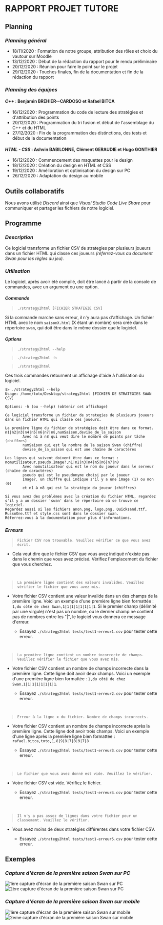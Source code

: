 # **RAPPORT PROJET TUTORE**

## **Planning**

### *Planning général*

- 18/11/2020 : Formation de notre groupe, attribution des rôles et choix du vautour sur Moodle
- 13/12/2020 : Début de la rédaction du rapport pour le rendu préliminaire
- 20/12/2020 : Réunion pour faire le point sur le projet
- 29/12/2020 : Touches finales, fin de la documentation et fin de la rédaction du rapport

### *Planning des équipes*  

#### *C++* : Benjamin BREHIER--CARDOSO et Rafael BITCA

- 16/12/2020 : Programmation du code de lecture des stratégies et d'attribution des points
- 20/12/2020 : Programmation du tri fusion et début de l'assemblage du C++ et du HTML
- 27/12/2020 : Fin de la programmation des distinctions, des tests et début de la documentation

#### *HTML - CSS* : Ashvin BABILONNE, Clément GERAUDIE et Hugo GONTHIER  

- 16/12/2020 : Commencement des maquettes pour le design
- 18/12/2020 : Création du design en HTML et CSS
- 19/12/2020 : Amélioration et optimisation du design sur PC
- 26/12/2020 : Adaptation du design au mobile

## **Outils collaboratifs**

Nous avons utilisé *Discord* ainsi que *Visual Studio Code Live Share* pour communiquer et partager les fichiers de notre logiciel.  

## **Programme**

### *Description*

Ce logiciel transforme un fichier CSV de strategies par plusieurs joueurs dans un fichier HTML qui classe ces joueurs *(réferrez-vous au document Swan pour les règles du jeu)*.

### *Utilisation*

Le logiciel, après avoir été compilé, doit être lancé à partir de la console de commandes, avec un argument ou une option.

#### *Commande*

> ``./strategy2html [FICHIER STRATEGIE CSV]``

Si la commande marche sans erreur, il n'y aura pas d'affichage. Un fichier HTML avec le nom ``saisonX.html`` (X étant un nombre) sera créé dans le répertoire ``swan``, qui doit être dans le même dossier que le logiciel.

#### *Options*

> ``./strategy2html --help``

> ``./strategy2html -h``

> ``./strategy2html``

Ces trois commandes retournent un affichage d'aide à l'utilisation du logiciel.

```
$> ./strategy2html --help
Usage: /home/toto/Desktop/strategy2html [FICHIER DE STRATEGIES SWAN CSV]

Options: -h (ou --help) (obtenir cet affichage)

Ce logiciel transforme un fichier de strategies de plusieurs joueurs dans un fichier HTML qui classe ces joueurs.

La première ligne du fichier de stratégies doit être dans ce format.
n1|n2|n3|n4|n5|n6|n7|n8,numSaison,devise_de_la_saison
        Avec n1 à n8 qui veut dire le nombre de points par tâche (chiffres)
        numSaison qui est le nombre de la saison Swan (chiffre)
        devise_de_la_saison qui est une chaîne de caractères

Les lignes qui suivent doivent être dans ce format :
nomutilisateur,pseudo,Image?,n1|n2|n3|n4|n5|n6|n7|n8
        Avec nomutilisateur qui est le nom du joueur dans le serveur (chaîne de caractères)
        pseudo qui est le pseudonyme choisi par le joueur
        Image?, un chiffre qui indique s'il y a une image (1) ou non (0)
        et n1 à n8 qui est la stratégie du joueur (chiffres)

Si vous avez des problèmes avec la création du fichier HTML, regardez s'il y a un dossier 'swan' dans le répertoire où se trouve ce logiciel.
Regardez aussi si les fichiers anon.png, logo.png, Quicksand.ttf, RussoOne.ttf et style.css sont dans le dossier swan.
Réferrez-vous à la documentation pour plus d'informations.
```

### *Erreurs*

>``Fichier CSV non trouvable. Veuillez vérifier ce que vous avez écrit.``

- Cela veut dire que le fichier CSV que vous avez indiqué n'existe pas dans le chemin que vous avez précisé. Vérifiez l'emplacement du fichier que vous cherchez.  

&nbsp;

>``La première ligne contient des valeurs invalides. Veuillez vérifier le fichier que vous avez mis.``

- Votre fichier CSV contient une valeur invalide dans un des champs de la première ligne. Voici un exemple d'une première ligne bien formattée : ``1,du côté de chez Swan,1|1|1|1|1|1|1|1``. Si le premier champ (délimité par une virgule) n'est pas un nombre, ou le dernier champ ne contient pas de nombres entre les "|", le logiciel vous donnera ce message d'erreur.

  - Essayez ``./strategy2html tests/test1-erreur1.csv`` pour tester cette erreur.

&nbsp;

>``La première ligne contient un nombre incorrecte de champs. Veuillez vérifier le fichier que vous avez mis.``

- Votre fichier CSV contient un nombre de champs incorrecte dans la première ligne. Cette ligne doit avoir deux champs. Voici un exemple d'une première ligne bien formattée : ``1,du côté de chez Swan,1|1|1|1|1|1|1|1``.

  - Essayez ``./strategy2html tests/test1-erreur2.csv`` pour tester cette erreur.

&nbsp;

>``Erreur à la ligne x du fichier. Nombre de champs incorrects.``

- Votre fichier CSV contient un nombre de champs incorrecte après la première ligne. Cette ligne doit avoir trois champs. Voici un exemple d'une ligne après la première ligne bien formattée : ``rafael.bitca,toto,1,8|9|8|7|8|9|7|8``

  - Essayez ``./strategy2html tests/test1-erreur3.csv`` pour tester cette erreur.

&nbsp;

>``Le fichier que vous avez donné est vide. Veuillez le vérifier.``

- Votre fichier CSV est vide. Vérifiez le fichier.

  - Essayez ``./strategy2html tests/test1-erreur4.csv`` pour tester cette erreur.

&nbsp;

>``Il n'y a pas assez de lignes dans votre fichier pour un classement. Veuillez le vérifier.``
- Vous avez moins de deux stratégies différentes dans votre fichier CSV.

  - Essayez ``./strategy2html tests/test1-erreur5.csv`` pour tester cette erreur.

## **Exemples**

### *Capture d'écran de la première saison Swan sur PC*
![1ère capture d'écran de la première saison Swan sur PC](https://pic.infini.fr/UytG6ua5/WZNfzc17.png)
![2ère capture d'écran de la première saison Swan sur PC](https://pic.infini.fr/cbAQVaeP/4jhVomP7.png)

### *Capture d'écran de la première saison Swan sur mobile*
![1ère capture d'écran de la première saison Swan sur mobile](https://pic.infini.fr/rQwn05C1/JY39zOls.png)
![2eme capture d'écran de la première saison Swan sur mobile](https://pic.infini.fr/KuIRIDJH/HU93x8wY.png)
